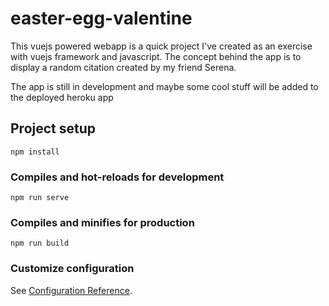 # easter-egg-valentine

This vuejs powered webapp is a quick project I've created as an exercise with vuejs framework and javascript. 
The concept behind the app is to display a random citation created by my friend Serena. 

The app is still in development and maybe some cool stuff will be added to the deployed heroku app 

## Project setup
```
npm install
```

### Compiles and hot-reloads for development
```
npm run serve
```

### Compiles and minifies for production
```
npm run build
```

### Customize configuration
See [Configuration Reference](https://cli.vuejs.org/config/).
